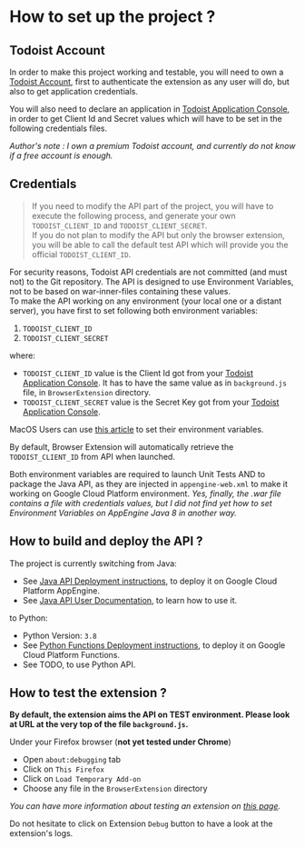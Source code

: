 # How to set up the project ?

## Todoist Account

In order to make this project working and testable, you will need to own a [Todoist Account](https://todoist.com), first to authenticate the extension as any user will do, but also to get application credentials.  

You will also need to declare an application in [Todoist Application Console](https://developer.todoist.com/appconsole.html), in order to get Client Id and Secret values which will have to be set in the following credentials files.  

*Author's note : I own a premium Todoist account, and currently do not know if a free account is enough.*  

## Credentials

> If you need to modify the API part of the project, you will have to execute the following process, and generate your own `TODOIST_CLIENT_ID` and `TODOIST_CLIENT_SECRET`.  
> If you do not plan to modify the API but only the browser extension, you will be able to call the default test API which will provide you the official `TODOIST_CLIENT_ID`.    

For security reasons, Todoist API credentials are not committed (and must not) to the Git repository. The API is designed to use Environment Variables, not to be based on war-inner-files containing these values.    
To make the API working on any environment (your local one or a distant server), you have first to set following both environment variables:
1. `TODOIST_CLIENT_ID`
2. `TODOIST_CLIENT_SECRET`     

where:
- `TODOIST_CLIENT_ID` value is the Client Id got from your [Todoist Application Console](https://developer.todoist.com/appconsole.html). It has to have the same value as in `background.js` file, in `BrowserExtension` directory.
- `TODOIST_CLIENT_SECRET` value is the Secret Key got from your [Todoist Application Console](https://developer.todoist.com/appconsole.html).

MacOS Users can use [this article](https://medium.com/@mamk2118/setting-up-environment-variables-in-macos-mojave-and-mac-os-catalina-27ea1bb032f3) to set their environment variables.

By default, Browser Extension will automatically retrieve the `TODOIST_CLIENT_ID` from API when launched.

Both environment variables are required to launch Unit Tests AND to package the Java API, as they are injected in `appengine-web.xml` to make it working on Google Cloud Platform environment. *Yes, finally, the .war file contains a file with credentials values, but I did not find yet how to set Environment Variables on AppEngine Java 8 in another way.*          

## How to build and deploy the API ?

The project is currently switching from Java:

* See [Java API Deployment instructions](JAVA_API_DEPLOYMENT.md), to deploy it on Google Cloud Platform AppEngine.  
* See [Java API User Documentation](API_USER_DOCUMENTATION.md), to learn how to use it.  

to Python:

* Python Version: `3.8`
* See [Python Functions Deployment instructions](PYTHON_FUNCTIONS_DEPLOYMENT.md), to deploy it on Google Cloud Platform Functions.
* See TODO, to use Python API.   

## How to test the extension ?

**By default, the extension aims the API on TEST environment. Please look at URL at the very top of the file `background.js`.**

Under your Firefox browser (**not yet tested under Chrome**) 
- Open `about:debugging` tab 
- Click on `This Firefox`
- Click on `Load Temporary Add-on`
- Choose any file in the `BrowserExtension` directory

*You can have more information about testing an extension on [this page](https://developer.mozilla.org/en-US/docs/Mozilla/Add-ons/WebExtensions/Your_first_WebExtension).*  

Do not hesitate to click on Extension `Debug` button to have a look at the extension's logs.    

